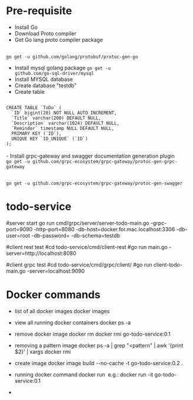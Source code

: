 # Pre-requisite
- Install Go 
- Download Proto compiler
- Get Go lang proto compiler package
<br/>
<code>go get -u github.com/golang/protobuf/protoc-gen-go</code>

- Install mysql golang package
<code>go get -u github.com/go-sql-driver/mysql</code>
-  Install MYSQL database
-  Create database "testdb"
-  Create table 
<code>
CREATE TABLE `ToDo` (
  `ID` bigint(20) NOT NULL AUTO_INCREMENT,
  `Title` varchar(200) DEFAULT NULL,
  `Description` varchar(1024) DEFAULT NULL,
  `Reminder` timestamp NULL DEFAULT NULL,
  PRIMARY KEY (`ID`),
  UNIQUE KEY `ID_UNIQUE` (`ID`)
);
</code>
<br/>
- Install grpc-gateway and swagger documentation generation plugin
<code>
go get -u github.com/grpc-ecosystem/grpc-gateway/protoc-gen-grpc-gateway
</code>
<br/>
<code>
go get -u github.com/grpc-ecosystem/grpc-gateway/protoc-gen-swagger
</code>

# todo-service
#server start
go run cmd/grpc/server/server-todo-main.go -grpc-port=9090 -http-port=8080 -db-host=docker.for.mac.localhost:3306 -db-user=root -db-password=<pass> -db-schema=testdb

#client rest test
#cd todo-service/cmd/client-rest
#go run main.go -server=http://localhost:8080

#client grpc test
#cd todo-service/cmd/grpc/client/
#go run client-todo-main.go -server=localhost:9090


# Docker commands

- list of all docker images
docker images

- view all running docker containers 
docker ps -a

- remove docker image
docker rm <container Id>
docker rmi go-todo-service:0.1

- removing a pattern image
docker ps -a | grep "<pattern" | awk '{print $2}' | xargs docker rmi

- create image
docker image build --no-cache -t go-todo-service:0.2 .

- running docker command
docker run  <image name>
e.g.: docker run -it  go-todo-service:0.1

- 